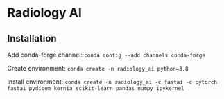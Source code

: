# Radiology AI

## Installation

Add conda-forge channel:
`conda config --add channels conda-forge`

Create environment:
`conda create -n radiology_ai python=3.8`

Install environment:
`conda create -n radiology_ai -c fastai -c pytorch fastai pydicom kornia scikit-learn pandas numpy ipykernel`